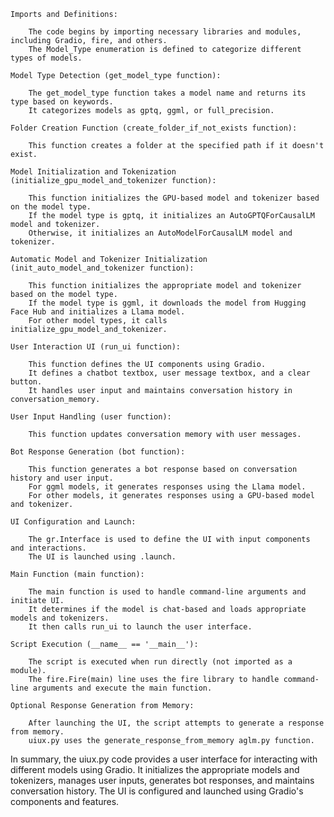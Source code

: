     Imports and Definitions:

        The code begins by importing necessary libraries and modules, including Gradio, fire, and others.
        The Model_Type enumeration is defined to categorize different types of models.

    Model Type Detection (get_model_type function):

        The get_model_type function takes a model name and returns its type based on keywords.
        It categorizes models as gptq, ggml, or full_precision.

    Folder Creation Function (create_folder_if_not_exists function):

        This function creates a folder at the specified path if it doesn't exist.

    Model Initialization and Tokenization (initialize_gpu_model_and_tokenizer function):

        This function initializes the GPU-based model and tokenizer based on the model type.
        If the model type is gptq, it initializes an AutoGPTQForCausalLM model and tokenizer.
        Otherwise, it initializes an AutoModelForCausalLM model and tokenizer.

    Automatic Model and Tokenizer Initialization (init_auto_model_and_tokenizer function):

        This function initializes the appropriate model and tokenizer based on the model type.
        If the model type is ggml, it downloads the model from Hugging Face Hub and initializes a Llama model.
        For other model types, it calls initialize_gpu_model_and_tokenizer.

    User Interaction UI (run_ui function):

        This function defines the UI components using Gradio.
        It defines a chatbot textbox, user message textbox, and a clear button.
        It handles user input and maintains conversation history in conversation_memory.

    User Input Handling (user function):

        This function updates conversation memory with user messages.

    Bot Response Generation (bot function):

        This function generates a bot response based on conversation history and user input.
        For ggml models, it generates responses using the Llama model.
        For other models, it generates responses using a GPU-based model and tokenizer.

    UI Configuration and Launch:

        The gr.Interface is used to define the UI with input components and interactions.
        The UI is launched using .launch.

    Main Function (main function):

        The main function is used to handle command-line arguments and initiate UI.
        It determines if the model is chat-based and loads appropriate models and tokenizers.
        It then calls run_ui to launch the user interface.

    Script Execution (__name__ == '__main__'):

        The script is executed when run directly (not imported as a module).
        The fire.Fire(main) line uses the fire library to handle command-line arguments and execute the main function.

    Optional Response Generation from Memory:

        After launching the UI, the script attempts to generate a response from memory.
        uiux.py uses the generate_response_from_memory aglm.py function.

In summary, the uiux.py code provides a user interface for interacting with different models using Gradio. It initializes the appropriate models and tokenizers, manages user inputs, generates bot responses, and maintains conversation history. The UI is configured and launched using Gradio's components and features.
